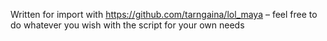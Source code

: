 Written for import with https://github.com/tarngaina/lol_maya
– feel free to do whatever you wish with the script for your own needs
